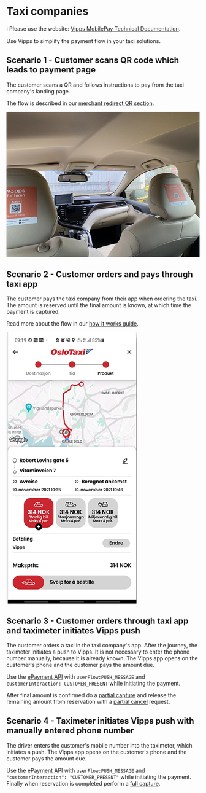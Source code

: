 <!-- START_METADATA
---
title: Taxi companies
sidebar_label: Taxi companies
sidebar_position: 70
pagination_next: null
pagination_prev: null
---
END_METADATA -->

# Taxi companies

<!-- START_COMMENT -->

ℹ️ Please use the website:
[Vipps MobilePay Technical Documentation](https://vippsas.github.io/vipps-developer-docs/).

<!-- END_COMMENT -->


Use Vipps to simplify the payment flow in your taxi solutions.

## Scenario 1 - Customer scans QR code which leads to payment page

The customer scans a QR and follows instructions to pay from the taxi company's landing page.

The flow is described in our [merchant redirect QR section](https://vippsas.github.io/vipps-developer-docs/docs/vipps-solutions/qr-code-print#merchant-redirect-qr-codes).

![labeling_in_the_taxi](images/labeling_in_the_taxi.png)

## Scenario 2 - Customer orders and pays through taxi app

The customer pays the taxi company from their app when ordering the taxi. The amount is reserved until the final amount is known, at which time the payment is captured.

Read more about the flow in our [how it works guide](https://vippsas.github.io/vipps-developer-docs/docs/APIs/epayment-api/how-it-works/vipps-epayment-api-how-it-works-online).

![taxi_route](images/taxi_route.png)

## Scenario 3 - Customer orders through taxi app and taximeter initiates Vipps push

The customer orders a taxi in the taxi company's app. After the journey, the taximeter initiates a push to Vipps. It is not necessary to enter the phone number manually, because it is already known.
The Vipps app opens on the customer's phone and the customer pays the amount due.

Use the [ePayment API](https://vippsas.github.io/vipps-developer-docs/docs/APIs/epayment-api) with `userFlow:PUSH_MESSAGE` and `customerInteraction: CUSTOMER_PRESENT` while initiating the payment.

After final amount is confirmed do a [partial capture](https://vippsas.github.io/vipps-developer-docs/docs/APIs/epayment-api/modifications/capture#partial-capture)
and release the remaining amount from reservation with a [partial cancel](https://vippsas.github.io/vipps-developer-docs/docs/APIs/epayment-api/modifications/cancel#cancel-after-a-partial-capture) request.



## Scenario 4 - Taximeter initiates Vipps push with manually entered phone number

The driver enters the customer's mobile number into the taximeter, which initiates a push.
The Vipps app opens on the customer's phone and the customer pays the amount due.

Use the [ePayment API](https://vippsas.github.io/vipps-developer-docs/docs/APIs/epayment-api) with `userFlow:PUSH_MESSAGE` and `"customerInteraction": "CUSTOMER_PRESENT"` while initiating the payment.
Finally when reservation is completed perform a [full capture](https://vippsas.github.io/vipps-developer-docs/docs/APIs/epayment-api/modifications/capture#capture-via-the-api).
